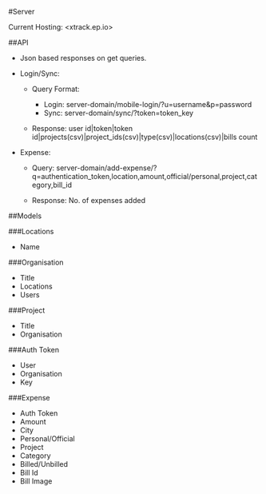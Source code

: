 #Server

Current Hosting: <xtrack.ep.io>

##API

  - Json based responses on get queries.

  - Login/Sync:

      - Query Format:

          - Login: server-domain/mobile-login/?u=username&p=password
          - Sync: server-domain/sync/?token=token_key

      - Response:
        user id|token|token id|projects(csv)|project_ids(csv)|type(csv)|locations(csv)|bills count

  - Expense:

      - Query:
        server-domain/add-expense/?q=authentication_token,location,amount,official/personal,project,category,bill_id

      - Response:
        No. of expenses added

##Models

###Locations

  - Name

###Organisation

  - Title
  - Locations
  - Users

###Project

  - Title
  - Organisation

###Auth Token
  - User
  - Organisation
  - Key

###Expense

  - Auth Token
  - Amount
  - City
  - Personal/Official
  - Project
  - Category
  - Billed/Unbilled
  - Bill Id
  - Bill Image
